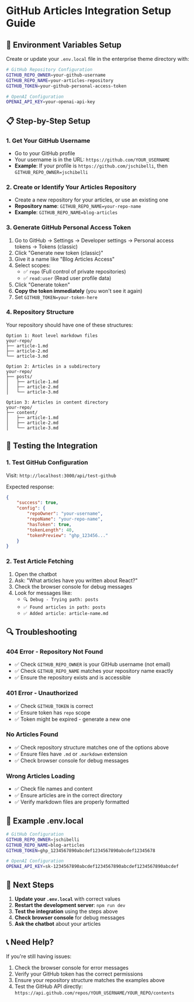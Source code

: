 # GitHub Articles Integration Setup Guide

## 🔧 **Environment Variables Setup**

Create or update your `.env.local` file in the enterprise theme directory with:

```bash
# GitHub Repository Configuration
GITHUB_REPO_OWNER=your-github-username
GITHUB_REPO_NAME=your-articles-repository
GITHUB_TOKEN=your-github-personal-access-token

# OpenAI Configuration
OPENAI_API_KEY=your-openai-api-key
```

## 📋 **Step-by-Step Setup**

### 1. **Get Your GitHub Username**

- Go to your GitHub profile
- Your username is in the URL: `https://github.com/YOUR_USERNAME`
- **Example**: If your profile is `https://github.com/jschibelli`, then `GITHUB_REPO_OWNER=jschibelli`

### 2. **Create or Identify Your Articles Repository**

- Create a new repository for your articles, or use an existing one
- **Repository name**: `GITHUB_REPO_NAME=your-repo-name`
- **Example**: `GITHUB_REPO_NAME=blog-articles`

### 3. **Generate GitHub Personal Access Token**

1. Go to GitHub → Settings → Developer settings → Personal access tokens → Tokens (classic)
2. Click "Generate new token (classic)"
3. Give it a name like "Blog Articles Access"
4. Select scopes:
   - ✅ `repo` (Full control of private repositories)
   - ✅ `read:user` (Read user profile data)
5. Click "Generate token"
6. **Copy the token immediately** (you won't see it again)
7. Set `GITHUB_TOKEN=your-token-here`

### 4. **Repository Structure**

Your repository should have one of these structures:

```
Option 1: Root level markdown files
your-repo/
├── article-1.md
├── article-2.md
└── article-3.md

Option 2: Articles in a subdirectory
your-repo/
├── posts/
│   ├── article-1.md
│   ├── article-2.md
│   └── article-3.md

Option 3: Articles in content directory
your-repo/
├── content/
│   ├── article-1.md
│   ├── article-2.md
│   └── article-3.md
```

## 🧪 **Testing the Integration**

### 1. **Test GitHub Configuration**

Visit: `http://localhost:3000/api/test-github`

Expected response:

```json
{
	"success": true,
	"config": {
		"repoOwner": "your-username",
		"repoName": "your-repo-name",
		"hasToken": true,
		"tokenLength": 40,
		"tokenPreview": "ghp_123456..."
	}
}
```

### 2. **Test Article Fetching**

1. Open the chatbot
2. Ask: "What articles have you written about React?"
3. Check the browser console for debug messages
4. Look for messages like:
   - `🔍 Debug - Trying path: posts`
   - `✅ Found articles in path: posts`
   - `✅ Added article: article-name.md`

## 🔍 **Troubleshooting**

### **404 Error - Repository Not Found**

- ✅ Check `GITHUB_REPO_OWNER` is your GitHub username (not email)
- ✅ Check `GITHUB_REPO_NAME` matches your repository name exactly
- ✅ Ensure the repository exists and is accessible

### **401 Error - Unauthorized**

- ✅ Check `GITHUB_TOKEN` is correct
- ✅ Ensure token has `repo` scope
- ✅ Token might be expired - generate a new one

### **No Articles Found**

- ✅ Check repository structure matches one of the options above
- ✅ Ensure files have `.md` or `.markdown` extension
- ✅ Check browser console for debug messages

### **Wrong Articles Loading**

- ✅ Check file names and content
- ✅ Ensure articles are in the correct directory
- ✅ Verify markdown files are properly formatted

## 📝 **Example .env.local**

```bash
# GitHub Configuration
GITHUB_REPO_OWNER=jschibelli
GITHUB_REPO_NAME=blog-articles
GITHUB_TOKEN=ghp_1234567890abcdef1234567890abcdef12345678

# OpenAI Configuration
OPENAI_API_KEY=sk-1234567890abcdef1234567890abcdef1234567890abcdef
```

## 🚀 **Next Steps**

1. **Update your `.env.local`** with correct values
2. **Restart the development server**: `npm run dev`
3. **Test the integration** using the steps above
4. **Check browser console** for debug messages
5. **Ask the chatbot** about your articles

## 📞 **Need Help?**

If you're still having issues:

1. Check the browser console for error messages
2. Verify your GitHub token has the correct permissions
3. Ensure your repository structure matches the examples above
4. Test the GitHub API directly: `https://api.github.com/repos/YOUR_USERNAME/YOUR_REPO/contents`
